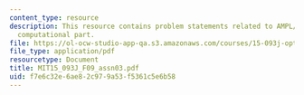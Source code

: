```yaml
---
content_type: resource
description: This resource contains problem statements related to AMPL/CPLEX for the
  computational part.
file: https://ol-ocw-studio-app-qa.s3.amazonaws.com/courses/15-093j-optimization-methods-fall-2009/f7e6c32e6ae82c979a53f5361c5e6b58_MIT15_093J_F09_assn03.pdf
file_type: application/pdf
resourcetype: Document
title: MIT15_093J_F09_assn03.pdf
uid: f7e6c32e-6ae8-2c97-9a53-f5361c5e6b58
---
```

